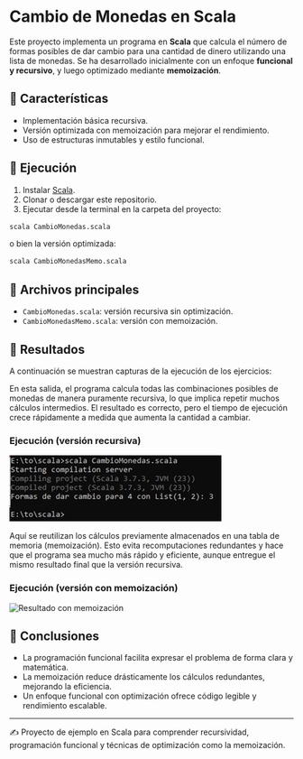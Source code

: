 # Cambio de Monedas en Scala

Este proyecto implementa un programa en **Scala** que calcula el número
de formas posibles de dar cambio para una cantidad de dinero utilizando
una lista de monedas. Se ha desarrollado inicialmente con un enfoque
**funcional y recursivo**, y luego optimizado mediante **memoización**.

## 📌 Características

- Implementación básica recursiva.
- Versión optimizada con memoización para mejorar el rendimiento.
- Uso de estructuras inmutables y estilo funcional.

## 🚀 Ejecución

1. Instalar [Scala](https://www.scala-lang.org/download/).
2. Clonar o descargar este repositorio.
3. Ejecutar desde la terminal en la carpeta del proyecto:

```bash
scala CambioMonedas.scala
```

o bien la versión optimizada:

```bash
scala CambioMonedasMemo.scala
```

## 📂 Archivos principales

- `CambioMonedas.scala`: versión recursiva sin optimización.
- `CambioMonedasMemo.scala`: versión con memoización.

## 📸 Resultados

A continuación se muestran capturas de la ejecución de los ejercicios:

En esta salida, el programa calcula todas las combinaciones posibles de monedas de manera puramente recursiva, lo que implica repetir muchos cálculos intermedios. El resultado es correcto, pero el tiempo de ejecución crece rápidamente a medida que aumenta la cantidad a cambiar.

### Ejecución (versión recursiva)
![Resultado recursivo](scala1.jpg)

Aquí se reutilizan los cálculos previamente almacenados en una tabla de memoria (memoización). Esto evita recomputaciones redundantes y hace que el programa sea mucho más rápido y eficiente, aunque entregue el mismo resultado final que la versión recursiva.

### Ejecución (versión con memoización)
![Resultado con memoización](scla2.jpg)

## 📝 Conclusiones

- La programación funcional facilita expresar el problema de forma clara y matemática.
- La memoización reduce drásticamente los cálculos redundantes, mejorando la eficiencia.
- Un enfoque funcional con optimización ofrece código legible y rendimiento escalable.

---

✍️ Proyecto de ejemplo en Scala para comprender recursividad,
programación funcional y técnicas de optimización como la memoización.

